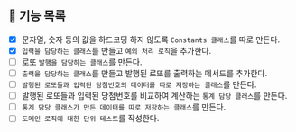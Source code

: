 ## 📜 기능 목록

- [X] 문자열, 숫자 등의 값을 하드코딩 하지 않도록 `Constants 클래스`를 따로 만든다.
- [X] `입력을 담당하는 클래스`를 만들고 `예외 처리 로직`을 추가한다.
- [ ] 로또 `발행을 담당하는 클래스`를 만든다.
- [ ] `출력을 담당하는 클래스`를 만들고 발행된 로또를 출력하는 메서드를 추가한다.
- [ ] `발행된 로또들과 입력된 당첨번호의 데이터를 따로 저장하는 클래스`를 만든다.
- [ ] 발행된 로또들과 입력된 당첨번호를 비교하여 계산하는 `통계 담당 클래스`를 만든다.
- [ ] `통계 담당 클래스가 만든 데이터를 따로 저장하는 클래스`를 만든다.
- [ ] `도메인 로직에 대한 단위 테스트`를 작성한다.